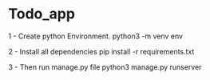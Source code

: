 # Todo_app
1 - Create python Environment.
    python3 -m venv env
    
2 - Install all dependencies
    pip install -r requirements.txt 
    
3 - Then run manage.py file
    python3 manage.py runserver
